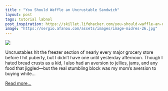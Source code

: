 ```yaml
---
title : "You Should Waffle an Uncrustable Sandwich"
layout: post
tags: tutorial labnol
post_inspiration: https://skillet.lifehacker.com/you-should-waffle-an-uncrustable-sandwich-1846623423
image: "https://sergio.afanou.com/assets/images/image-midres-26.jpg"
---
```


<img src="https://i.kinja-img.com/gawker-media/image/upload/s--wIp7XVrV--/c_fit,fl_progressive,q_80,w_636/zngzcpwyatgiphnykqui.jpg" /><p>Uncrustables hit the freezer section of nearly every major grocery store before I hit puberty, but I didn’t have one until yesterday afternoon. Though I hated bread crusts as a kid, I also had an aversion to jellies, jams, and any food that jiggled—but the real stumbling block was my mom’s aversion to buying white…</p><p><a href="https://skillet.lifehacker.com/you-should-waffle-an-uncrustable-sandwich-1846623423">Read more...</a></p>